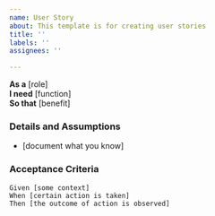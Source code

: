 ```yaml
---
name: User Story
about: This template is for creating user stories
title: ''
labels: ''
assignees: ''

---
```


**As a** [role]  
**I need** [function]  
**So that** [benefit]  
  
### Details and Assumptions
* [document what you know]
   
### Acceptance Criteria  
	   
```gherkin
Given [some context]
When [certain action is taken]
Then [the outcome of action is observed]
```
